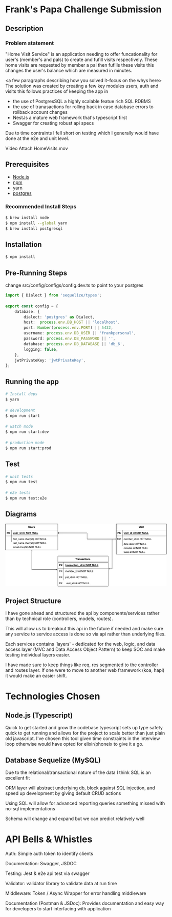 <h1>Frank's Papa Challenge Submission</h1>

## Description
### Problem statement
<a few paragraphs describing the problem>
"Home Visit Service" is an application needing to offer funcationality for user's (member's and pals) to create and fufill visits respectively. These home visits are requested by member a pal then fufills 
these visits this changes the user's balance which are measured in minutes.

<a few paragraphs describing how you solved it–focus on the whys here>
The solution was created by creating a few key modules users, auth and visits 
this follows practices of keeping the app in

- the use of PostgresSQL a highly scalable featue rich SQL RDBMS 
- the use of tranasactions for rolling back in case database errors to rollback account changes
- NestJs a mature web framework that's typescript first
- Swagger for creating robust api specs

Due to time contraints I fell short on testing which I generally would have done at the e2e and unit 
level.

Video Attach
HomeVisits.mov

## Prerequisites
-   [Node.js](https://nodejs.org/) 
-   [npm](https://www.npmjs.com/)
-   [yarn](https://classic.yarnpkg.com/lang/en/docs/install/)
-   [postgres](https://www.postgresql.org/)

### Recommended Install Steps
```bash 
$ brew install node
$ npm install --global yarn
$ brew install postgresql
```
## Installation

```bash
$ npm install
```
## Pre-Running Steps
change src/config/configs/config.dev.ts to point to your postgres
```typescript
import { Dialect } from 'sequelize/types';

export const config = {
    database: {
        dialect: 'postgres' as Dialect,
        host:  process.env.DB_HOST || 'localhost',
        port: Number(process.env.PORT) || 5432,
        username: process.env.DB_USER || 'frankpersonal',
        password: process.env.DB_PASSWORD || '',
        database: process.env.DB_DATABASE || 'db_6',
        logging: false,
    },
    jwtPrivateKey: 'jwtPrivateKey',
};
```
## Running the app

```bash
# Install deps
$ yarn 

# development
$ npm run start

# watch mode
$ npm run start:dev

# production mode
$ npm run start:prod
```

## Test

```bash
# unit tests
$ npm run test

# e2e tests
$ npm run test:e2e
```

## Diagrams 
<img src="docs/erd.jpg"> </img>


## Project Structure
I have gone ahead and structured the api by components/services rather than by technical role (controllers, models, routes).

This will allow us to breakout this api in the future if needed and make sure any service to service access is done so via api rather than underlying files.

Each services contains 'layers' - dedicated for the web, logic, and data access layer (MVC and Data Access Object Pattern) to keep SOC and make testing individual layers easier.

I have made sure to keep things like req, res segmented to the controller and routes layer. If one were to move to another web framework (koa, hapi) it would make an easier shift.


# Technologies Chosen

## Node.js (Typescript)
Quick to get started and grow the codebase typescript sets up type safety quick to get running and allows for the project to scale better than just plain old javascript. I've chosen this tool given time constraints in the interview loop otherwise would have opted for elixir/phoneix to give it a go.

## Database Sequelize (MySQL)
Due to the relational/transactional nature of the data I think SQL is an excellent fit

ORM layer will abstract underlying db, block against SQL injection, and speed up development by giving default CRUD actions

Using SQL will allow for advanced reporting queries something missed with no-sql implementations

Schema will change and expand but we can predict relatively well

# API Bells & Whistles
Auth: Simple auth token to identify clients

Documentation: Swagger, JSDOC

Testing: Jest & e2e api test via swagger

Validator: validator library to validate data at run time

Middleware: Token / Async Wrapper for error handling middleware

Documentation
(Postman & JSDoc): Provides documentation and easy way for developers to start interfacing with application

